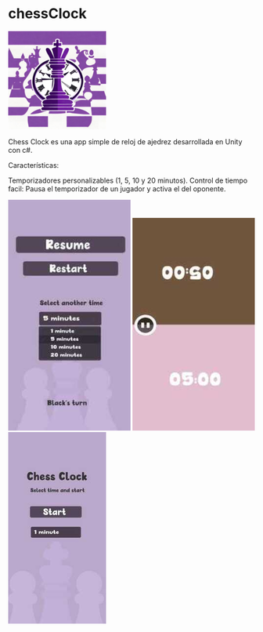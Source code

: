 # chessClock

![icono de la app](images/iconoChesss.png)

Chess Clock es una app simple de reloj de ajedrez desarrollada en Unity con c#.

Características:

Temporizadores personalizables (1, 5, 10 y 20 minutos).
Control de tiempo facil: Pausa el temporizador de un jugador y activa el del oponente.

![icono de la app](images/interfazPausa.jpg)     ![icono de la app](images/gameplay.jpg)    ![icono de la app](images/interfazChessClock.jpg)
